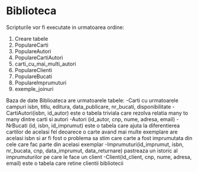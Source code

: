 # Biblioteca

Scripturile vor fi executate in urmatoarea ordine:
1. Creare tabele
2. PopulareCarti
3. PopulareAutori
4. PopulareCartiAutori
5. carti_cu_mai_multi_autori
6. PopulareClienti
7. PopulareBucati
8. PopulareImprumuturi
9. exemple_joinuri

Baza de date Biblioateca are urmatoarele tabele:
  -Carti cu urmatoarele campuri isbn, titlu, editura, data_publicare, nr_bucati, disponibilitate
  -CartiAutori(isbn, id_autor) este o tabela triviala care rezolva relatia many to many dintre carti si autori
   -Autori (id_autor, cnp, nume, adresa, email) 
   -NrBucati (id, isbn, id_imprumut) este o tabela care ajuta la diferentierea cartilor de acelasi fel deoarece o carte avand mai multe exemplare are acelasi isbn si ar fi fost o problema sa stim care carte a fost imprumutata din cele care fac parte din acelasi exemplar
   -Imprumuturi(id_imprumut, isbn, nr_bucata, cnp, data_imprumut, data_returnare) pastreaza un istoric al imprumuturilor pe care le face un client
   -Client(id_client, cnp, nume, adresa, email) este o tabela care retine clientii bibliotecii
